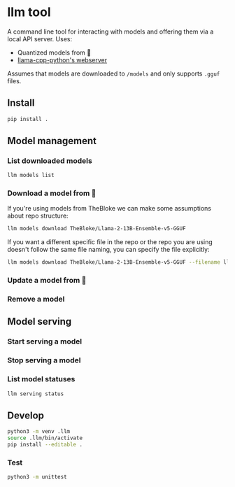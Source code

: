 # llm tool

A command line tool for interacting with models and offering them via a local API
server. Uses:
* Quantized models from 🤗
* [llama-cpp-python's webserver](https://github.com/abetlen/llama-cpp-python#web-server)

Assumes that models are downloaded to `/models` and only supports `.gguf` files.

## Install

```bash
pip install .
```

## Model management

### List downloaded models

```bash
llm models list
```

### Download a model from 🤗

If you're using models from TheBloke we can make some assumptions about repo
structure:

```bash
llm models download TheBloke/Llama-2-13B-Ensemble-v5-GGUF
```

If you want a different specific file in the repo or the repo you are using
doesn't follow the same file naming, you can specify the file explicitly:

```bash
llm models download TheBloke/Llama-2-13B-Ensemble-v5-GGUF --filename llama-2-13b-ensemble-v5.Q4_K_S.gguf
```

### Update a model from 🤗

### Remove a model

## Model serving

### Start serving a model

### Stop serving a model

### List model statuses

```bash
llm serving status
```

## Develop

```bash
python3 -m venv .llm
source .llm/bin/activate
pip install --editable .
```

### Test

```bash
python3 -m unittest
```
